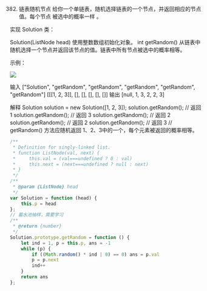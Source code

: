 382. 链表随机节点
给你一个单链表，随机选择链表的一个节点，并返回相应的节点值。每个节点 被选中的概率一样 。

实现 Solution 类：

Solution(ListNode head) 使用整数数组初始化对象。
int getRandom() 从链表中随机选择一个节点并返回该节点的值。链表中所有节点被选中的概率相等。
 

示例：

![](https://assets.leetcode.com/uploads/2021/03/16/getrand-linked-list.jpg)

输入
["Solution", "getRandom", "getRandom", "getRandom", "getRandom", "getRandom"]
[[[1, 2, 3]], [], [], [], [], []]
输出
[null, 1, 3, 2, 2, 3]

解释
Solution solution = new Solution([1, 2, 3]);
solution.getRandom(); // 返回 1
solution.getRandom(); // 返回 3
solution.getRandom(); // 返回 2
solution.getRandom(); // 返回 2
solution.getRandom(); // 返回 3
// getRandom() 方法应随机返回 1、2、3中的一个，每个元素被返回的概率相等。

```js
/**
 * Definition for singly-linked list.
 * function ListNode(val, next) {
 *     this.val = (val===undefined ? 0 : val)
 *     this.next = (next===undefined ? null : next)
 * }
 */
/**
 * @param {ListNode} head
 */
var Solution = function (head) {
    this.p = head
};
// 蓄水池抽样，需要学习
/**
 * @return {number}
 */
Solution.prototype.getRandom = function () {
    let ind = 1, p = this.p, ans = -1
    while (p) {
        if ((Math.random() * ind | 0) == 0) ans = p.val
        p = p.next
        ind++
    }
    return ans
};
